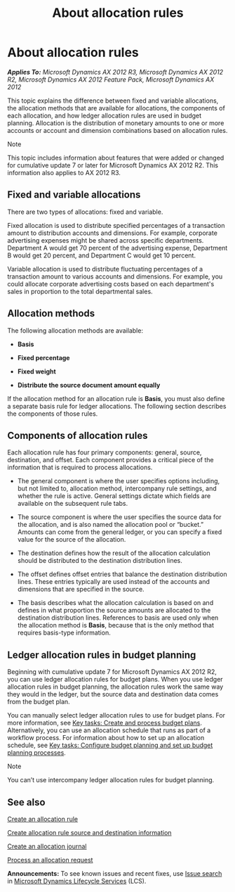 ﻿---
title: About allocation rules
TOCTitle: About allocation rules
ms:assetid: f562dbeb-3d11-4a93-b22d-5595ffb5bc54
ms:mtpsurl: https://technet.microsoft.com/en-us/library/Ff395364(v=AX.60)
ms:contentKeyID: 36059999
ms.date: 04/18/2014
mtps_version: v=AX.60
---

# About allocation rules 


_**Applies To:** Microsoft Dynamics AX 2012 R3, Microsoft Dynamics AX 2012 R2, Microsoft Dynamics AX 2012 Feature Pack, Microsoft Dynamics AX 2012_

This topic explains the difference between fixed and variable allocations, the allocation methods that are available for allocations, the components of each allocation, and how ledger allocation rules are used in budget planning. Allocation is the distribution of monetary amounts to one or more accounts or account and dimension combinations based on allocation rules.


> [!NOTE]
> <P>This topic includes information about features that were added or changed for cumulative update 7 or later for Microsoft Dynamics AX 2012 R2. This information also applies to AX 2012 R3.</P>



## Fixed and variable allocations

There are two types of allocations: fixed and variable.

Fixed allocation is used to distribute specified percentages of a transaction amount to distribution accounts and dimensions. For example, corporate advertising expenses might be shared across specific departments. Department A would get 70 percent of the advertising expense, Department B would get 20 percent, and Department C would get 10 percent.

Variable allocation is used to distribute fluctuating percentages of a transaction amount to various accounts and dimensions. For example, you could allocate corporate advertising costs based on each department's sales in proportion to the total departmental sales.

## Allocation methods

The following allocation methods are available:

  - **Basis**

  - **Fixed percentage**

  - **Fixed weight**

  - **Distribute the source document amount equally**

If the allocation method for an allocation rule is **Basis**, you must also define a separate basis rule for ledger allocations. The following section describes the components of those rules.

## Components of allocation rules

Each allocation rule has four primary components: general, source, destination, and offset. Each component provides a critical piece of the information that is required to process allocations.

  - The general component is where the user specifies options including, but not limited to, allocation method, intercompany rule settings, and whether the rule is active. General settings dictate which fields are available on the subsequent rule tabs.

  - The source component is where the user specifies the source data for the allocation, and is also named the allocation pool or “bucket.” Amounts can come from the general ledger, or you can specify a fixed value for the source of the allocation.

  - The destination defines how the result of the allocation calculation should be distributed to the destination distribution lines.

  - The offset defines offset entries that balance the destination distribution lines. These entries typically are used instead of the accounts and dimensions that are specified in the source.

  - The basis describes what the allocation calculation is based on and defines in what proportion the source amounts are allocated to the destination distribution lines. References to basis are used only when the allocation method is **Basis**, because that is the only method that requires basis-type information.

## Ledger allocation rules in budget planning

Beginning with cumulative update 7 for Microsoft Dynamics AX 2012 R2, you can use ledger allocation rules for budget plans. When you use ledger allocation rules in budget planning, the allocation rules work the same way they would in the ledger, but the source data and destination data comes from the budget plan.

You can manually select ledger allocation rules to use for budget plans. For more information, see [Key tasks: Create and process budget plans](key-tasks-create-and-process-budget-plans.md). Alternatively, you can use an allocation schedule that runs as part of a workflow process. For information about how to set up an allocation schedule, see [Key tasks: Configure budget planning and set up budget planning processes](key-tasks-configure-budget-planning-and-set-up-budget-planning-processes.md).


> [!NOTE]
> <P>You can’t use intercompany ledger allocation rules for budget planning.</P>



## See also

[Create an allocation rule](create-an-allocation-rule.md)

[Create allocation rule source and destination information](create-allocation-rule-source-and-destination-information.md)

[Create an allocation journal](create-an-allocation-journal.md)

[Process an allocation request](process-an-allocation-request.md)

  
**Announcements:** To see known issues and recent fixes, use [Issue search](http://go.microsoft.com/fwlink/?linkid=389258) in [Microsoft Dynamics Lifecycle Services](http://go.microsoft.com/fwlink/?linkid=306505) (LCS).

